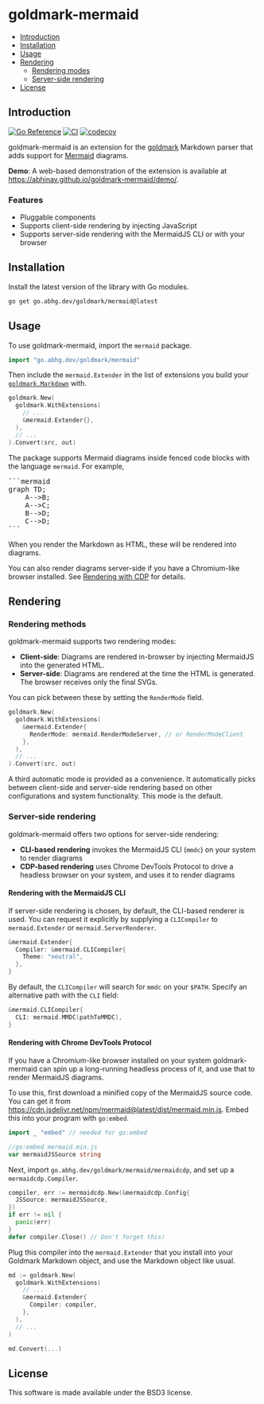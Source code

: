 # goldmark-mermaid

- [Introduction](#introduction)
- [Installation](#installation)
- [Usage](#usage)
- [Rendering](#rendering)
  - [Rendering modes](#rendering-methods)
  - [Server-side rendering](#server-side-rendering)
- [License](#license)

## Introduction

[![Go Reference](https://pkg.go.dev/badge/go.abhg.dev/goldmark/mermaid.svg)](https://pkg.go.dev/go.abhg.dev/goldmark/mermaid)
[![CI](https://github.com/abhinav/goldmark-mermaid/actions/workflows/ci.yml/badge.svg)](https://github.com/abhinav/goldmark-mermaid/actions/workflows/ci.yml)
[![codecov](https://codecov.io/gh/abhinav/goldmark-mermaid/branch/main/graph/badge.svg?token=W98KYF8SPE)](https://codecov.io/gh/abhinav/goldmark-mermaid)

goldmark-mermaid is an extension for the [goldmark](http://github.com/yuin/goldmark) Markdown parser that adds
support for [Mermaid](https://mermaid-js.github.io/mermaid/) diagrams.

**Demo**:
A web-based demonstration of the extension is available at
https://abhinav.github.io/goldmark-mermaid/demo/.

### Features

- Pluggable components
- Supports client-side rendering by injecting JavaScript
- Supports server-side rendering with the MermaidJS CLI or with your browser

## Installation

Install the latest version of the library with Go modules.

```bash
go get go.abhg.dev/goldmark/mermaid@latest
```

## Usage

To use goldmark-mermaid, import the `mermaid` package.

```go
import "go.abhg.dev/goldmark/mermaid"
```

Then include the `mermaid.Extender` in the list of extensions you build your
[`goldmark.Markdown`](https://pkg.go.dev/github.com/yuin/goldmark#Markdown) with.

```go
goldmark.New(
  goldmark.WithExtensions(
    // ...
    &mermaid.Extender{},
  ),
  // ...
).Convert(src, out)
```

The package supports Mermaid diagrams inside fenced code blocks with the language `mermaid`. For example,

<pre>
```mermaid
graph TD;
    A-->B;
    A-->C;
    B-->D;
    C-->D;
```
</pre>

When you render the Markdown as HTML, these will be rendered into diagrams.

You can also render diagrams server-side if you have a Chromium-like browser
installed. See [Rendering with CDP](#render-cdp) for details.

## Rendering

### Rendering methods

goldmark-mermaid supports two rendering modes:

- **Client-side**:
  Diagrams are rendered in-browser by injecting MermaidJS
  into the generated HTML.
- **Server-side**:
  Diagrams are rendered at the time the HTML is generated.
  The browser receives only the final SVGs.

You can pick between these by setting the `RenderMode` field.

```go
goldmark.New(
  goldmark.WithExtensions(
    &mermaid.Extender{
      RenderMode: mermaid.RenderModeServer, // or RenderModeClient
    },
  ),
  // ...
).Convert(src, out)
```

A third automatic mode is provided as a convenience.
It automatically picks between client-side and server-side rendering
based on other configurations and system functionality.
This mode is the default.

### Server-side rendering

goldmark-mermaid offers two options for server-side rendering:

- **CLI-based rendering**
  invokes the MermaidJS CLI (`mmdc`) on your system to render diagrams
- **CDP-based rendering**
  uses Chrome DevTools Protocol to drive a headless browser on your system,
  and uses it to render diagrams

#### Rendering with the MermaidJS CLI

If server-side rendering is chosen, by default, the CLI-based renderer is used.
You can request it explicitly
by supplying a `CLICompiler` to `mermaid.Extender` or `mermaid.ServerRenderer`.

```go
&mermaid.Extender{
  Compiler: &mermaid.CLICompiler{
    Theme: "neutral",
  },
}
```

By default, the `CLICompiler` will search for `mmdc` on your `$PATH`.
Specify an alternative path with the `CLI` field:

```go
&mermaid.CLICompiler{
  CLI: mermaid.MMDC(pathToMMDC),
}
```

#### Rendering with Chrome DevTools Protocol

<a id="render-cdp"></a>

If you have a Chromium-like browser installed on your system
goldmark-mermaid can spin up a long-running headless process of it,
and use that to render MermaidJS diagrams.

To use this, first download a minified copy of the MermaidJS source code.
You can get it from https://cdn.jsdelivr.net/npm/mermaid@latest/dist/mermaid.min.js.
Embed this into your program with `go:embed`.

```go
import _ "embed" // needed for go:embed

//go:embed mermaid.min.js
var mermaidJSSource string
```

Next, import `go.abhg.dev/goldmark/mermaid/mermaidcdp`,
and set up a `mermaidcdp.Compiler`.

```go
compiler, err := mermaidcdp.New(&mermaidcdp.Config{
  JSSource: mermaidJSSource,
})
if err != nil {
  panic(err)
}
defer compiler.Close() // Don't forget this!
```

Plug this compiler into the `mermaid.Extender` that
you install into your Goldmark Markdown object,
and use the Markdown object like usual.

```go
md := goldmark.New(
  goldmark.WithExtensions(
    // ...
    &mermaid.Extender{
      Compiler: compiler,
    },
  ),
  // ...
)

md.Convert(...)
```

## License

This software is made available under the BSD3 license.
